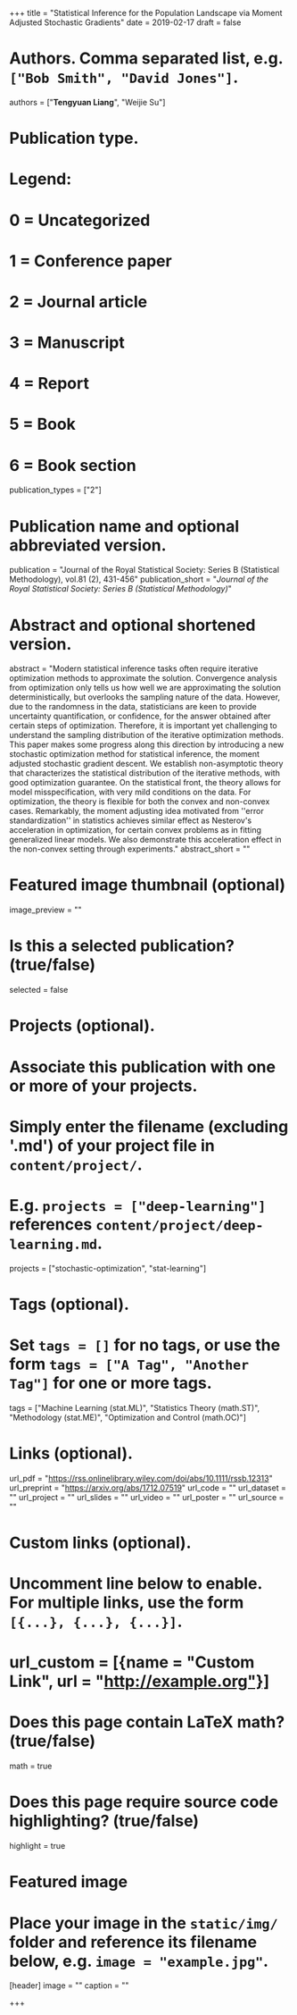 +++
title = "Statistical Inference for the Population Landscape via Moment Adjusted Stochastic Gradients"
date = 2019-02-17
draft = false

# Authors. Comma separated list, e.g. `["Bob Smith", "David Jones"]`.
authors = ["**Tengyuan Liang**", "Weijie Su"]

# Publication type.
# Legend:
# 0 = Uncategorized
# 1 = Conference paper
# 2 = Journal article
# 3 = Manuscript
# 4 = Report
# 5 = Book
# 6 = Book section
publication_types = ["2"]

# Publication name and optional abbreviated version.
publication = "Journal of the Royal Statistical Society: Series B (Statistical Methodology), vol.81 (2), 431-456"
publication_short = "*Journal of the Royal Statistical Society: Series B (Statistical Methodology)*"

# Abstract and optional shortened version.
abstract = "Modern statistical inference tasks often require iterative optimization methods to approximate the solution. Convergence analysis from optimization only tells us how well we are approximating the solution deterministically, but overlooks the sampling nature of the data. However, due to the randomness in the data, statisticians are keen to provide uncertainty quantification, or confidence, for the answer obtained after certain steps of optimization. Therefore, it is important yet challenging to understand the sampling distribution of the iterative optimization methods. This paper makes some progress along this direction by introducing a new stochastic optimization method for statistical inference, the moment adjusted stochastic gradient descent. We establish non-asymptotic theory that characterizes the statistical distribution of the iterative methods, with good optimization guarantee. On the statistical front, the theory allows for model misspecification, with very mild conditions on the data. For optimization, the theory is flexible for both the convex and non-convex cases. Remarkably, the moment adjusting idea motivated from ''error standardization'' in statistics achieves similar effect as Nesterov's acceleration in optimization, for certain convex problems as in fitting generalized linear models. We also demonstrate this acceleration effect in the non-convex setting through experiments."
abstract_short = ""

# Featured image thumbnail (optional)
image_preview = ""

# Is this a selected publication? (true/false)
selected = false

# Projects (optional).
#   Associate this publication with one or more of your projects.
#   Simply enter the filename (excluding '.md') of your project file in `content/project/`.
#   E.g. `projects = ["deep-learning"]` references `content/project/deep-learning.md`.
projects = ["stochastic-optimization", "stat-learning"]

# Tags (optional).
#   Set `tags = []` for no tags, or use the form `tags = ["A Tag", "Another Tag"]` for one or more tags.
tags = ["Machine Learning (stat.ML)", "Statistics Theory (math.ST)", "Methodology (stat.ME)", "Optimization and Control (math.OC)"]

# Links (optional).
url_pdf = "https://rss.onlinelibrary.wiley.com/doi/abs/10.1111/rssb.12313"
url_preprint = "https://arxiv.org/abs/1712.07519"
url_code = ""
url_dataset = ""
url_project = ""
url_slides = ""
url_video = ""
url_poster = ""
url_source = ""

# Custom links (optional).
#   Uncomment line below to enable. For multiple links, use the form `[{...}, {...}, {...}]`.
# url_custom = [{name = "Custom Link", url = "http://example.org"}]

# Does this page contain LaTeX math? (true/false)
math = true

# Does this page require source code highlighting? (true/false)
highlight = true

# Featured image
# Place your image in the `static/img/` folder and reference its filename below, e.g. `image = "example.jpg"`.
[header]
image = ""
caption = ""

+++
